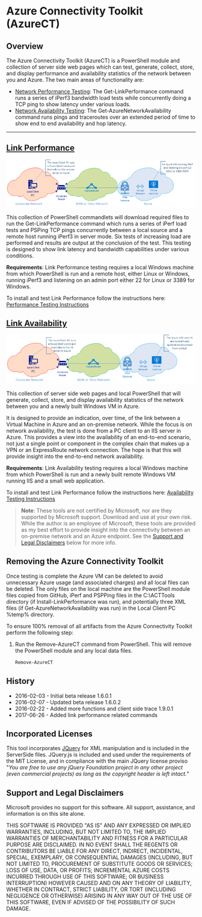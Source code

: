 # Azure Connectivity Toolkit (AzureCT)

## Overview
The Azure Connectivity Toolkit (AzureCT) is a PowerShell module and collection of server side web pages which can test, generate, collect, store, and display performance and availability statistics of the network between you and Azure. The two main areas of functionality are:

 - [Network Performance Testing][Performance Doc]: The Get-LinkPerformance command runs a series of iPerf3 bandwidth load tests while concurrently doing a TCP ping to show latency under various loads.
 - [Network Availability Testing][Availability Doc]: The Get-AzureNetworkAvailability command runs pings and traceroutes over an extended period of time to show end to end availability and hop latency.

----------

## [Link Performance][Performance Doc]

[![1]][1]

This collection of PowerShell commandlets will download required files to run the Get-LinkPerformance command which runs a series of iPerf load tests and PSPing TCP pings concurrently between a local source and a remote host running iPerf3 in server mode. Six tests of increasing load are performed and results are output at the conclusion of the test. This testing is designed to show link latency and bandwidth capabilities under various conditions.

**Requirements**: Link Performance testing requires a local Windows machine from which PowerShell is run and a remote host, either Linux or Windows, running iPerf3 and listening on an admin port either 22 for Linux or 3389 for Windows.

To install and test Link Performance follow the instructions here: [Performance Testing Instructions][Performance Doc]

## [Link Availability][Availability Doc]

[![0]][0]

This collection of server side web pages and local PowerShell that will generate, collect, store, and display availability statistics of the network between you and a newly built Windows VM in Azure.

It is designed to provide an indication, over time, of the link between a Virtual Machine in Azure and an on-premise network. While the focus is on network availability, the test is done from a PC client to an IIS server in Azure. This provides a view into the availability of an end-to-end scenario, not just a single point or component in the complex chain that makes up a VPN or an ExpressRoute network connection. The hope is that this will provide insight into the end-to-end network availability.

**Requirements**: Link Availability testing requires a local Windows machine from which PowerShell is run and a newly built remote Windows VM running IIS and a small web application.

To install and test Link Performance follow the instructions here: [Availability Testing Instructions][Availability Doc]

>**Note**: These tools are not certified by Microsoft, nor are they supported by Microsoft support. Download and use at your own risk. While the author is an employee of Microsoft, these tools are provided as my best effort to provide insight into the connectivity between an on-premise network and an Azure endpoint. See the [Support and Legal Disclaimers](#support-and-legal-disclaimers) below for more info.

## Removing the Azure Connectivity Toolkit
Once testing is complete the Azure VM can be deleted to avoid unnecessary Azure usage (and associated charges) and all local files can be deleted. The only files on the local machine are the PowerShell module files copied from GitHub, iPerf and PSPPing files in the C:\ACTTools directory (if Install-LinkPerformance was run), and potentially three XML files (if Get-AzureNetworkAvailability was run) in the Local Client PC %temp% directory.

To ensure 100% removal of all artifacts from the Azure Connectivity Toolkit perform the following step:

1. Run the Remove-AzureCT command from PowerShell. This will remove the PowerShell module and any local data files.

	```powershell
	Remove-AzureCT
	```

## History

 - 2016-02-03 - Initial beta release 1.6.0.1
 - 2016-02-07 - Updated beta release 1.6.0.2
 - 2016-02-22 - Added more functions and client side trace 1.9.0.1
 - 2017-06-26 - Added link performance related commands

## Incorporated Licenses
This tool incorporates [JQuery](https://jquery.org/license/ "JQuery License") for XML manipulation and is included in the ServerSide files. JQuery.js is included and used under the requirements of the MIT License, and in compliance with the main JQuery license proviso "*You are free to use any jQuery Foundation project in any other project (even commercial projects) as long as the copyright header is left intact.*"

## Support and Legal Disclaimers
Microsoft provides no support for this software. All support, assistance, and information is on this site alone.

THIS SOFTWARE IS PROVIDED "AS IS" AND ANY EXPRESSED OR IMPLIED WARRANTIES, INCLUDING, BUT NOT LIMITED TO, THE IMPLIED WARRANTIES OF MERCHANTABILITY AND FITNESS FOR A PARTICULAR PURPOSE ARE DISCLAIMED. IN NO EVENT SHALL THE REGENTS OR CONTRIBUTORS BE LIABLE FOR ANY DIRECT, INDIRECT, INCIDENTAL, SPECIAL, EXEMPLARY, OR CONSEQUENTIAL DAMAGES (INCLUDING, BUT NOT LIMITED TO, PROCUREMENT OF SUBSTITUTE GOODS OR SERVICES; LOSS OF USE, DATA, OR PROFITS; INCREMENTAL AZURE COSTS INCURRED THROUGH USE OF THIS SOFTWARE; OR BUSINESS INTERRUPTION) HOWEVER CAUSED AND ON ANY THEORY OF LIABILITY, WHETHER IN CONTRACT, STRICT LIABILITY, OR TORT (INCLUDING NEGLIGENCE OR OTHERWISE) ARISING IN ANY WAY OUT OF THE USE OF THIS SOFTWARE, EVEN IF ADVISED OF THE POSSIBILITY OF SUCH DAMAGE.

<!--Image References-->
[0]: ./media/AzureCTAvailability.png "AzureCT Availability Test Diagram"
[1]: ./media/AzureCTPerformance.png "AzureCT Performance Test Diagram"

<!--Link References-->
[Performance Doc]: ./PerformanceTesting.md
[Availability Doc]: ./AvailabilityTesting.md

